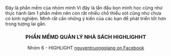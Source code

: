 Đây là phần mềm cùa nhóm mình
Vì đây là lần đầu bọn mình học cũng như thực hành làm 1 phần mềm nên còn rất nhiều chỗ thiếu xót cũng như chưa có kinh nghiệm. Mình rất cần những ý kiến của các bạn để phát triển tốt hơn trong tượng lai gần.
<!-- PROJECT LOGO -->
<h3 align="center"> PHẦN MỀMD QUẢN LÝ NHÀ SÁCH HIGHLIGHHT </h3>
  <p align="center">
    Nhóm 6 - HIGHLIGHT
    <a href="https://www.facebook.com/binbin.ntg.0102021/">nguyentruonggiang on Facebook</a>
